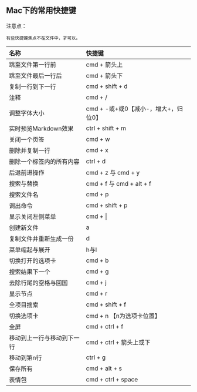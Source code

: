 
## Mac下的常用快捷键

注意点：
```
有些快捷键焦点不在文件中，才可以。
```

| 名称  | 快捷键 |
| :--- | :--- |
| 跳至文件第一行前 | cmd + 箭头上 |
| 跳至文件最后一行后 | cmd + 箭头下 |
| 复制一行到下一行 | cmd + shift + d |
| 注释 | cmd + / |
| 调整字体大小 | cmd + -或+或0【减小-，增大+，归位0】|
| 实时预览Markdown效果 | ctrl + shift + m|
| 关闭一个页签 | cmd + w |
| 删除并复制一行 | cmd + x |
| 删除一个标签内的所有内容 | ctrl + d |
| 后退前进操作 | cmd + z 与 cmd + y |
| 搜索与替换 | cmd + f 与 cmd + alt + f |
| 搜索文件名 | cmd + p |
| 调出命令 | cmd + shift + p |
| 显示关闭左侧菜单 | cmd + \| |
| 创建新文件 | a |
| 复制文件并重新生成一份 | d |
| 菜单缩起与展开 | h与l |
| 切换打开的选项卡 | cmd + b |
| 搜索结果下一个 | cmd + g |
| 去除行尾的空格与回国 | cmd + j |
| 显示节点 | cmd + r |
| 全项目搜索 | cmd + shift + f |
| 切换选项卡 | cmd + n 【n为选项卡位置】|
| 全屏 | cmd + ctrl + f |
| 移动到上一行与移动到下一行 | cmd + ctrl + 箭头上或下|
| 移动到第n行 | ctrl + g |
| 保存所有 | cmd + alt + s |
| 表情包 | cmd + ctrl + space |
